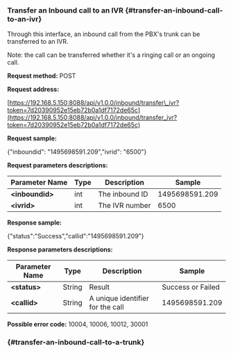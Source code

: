 ### Transfer an Inbound call to an IVR {#transfer-an-inbound-call-to-an-ivr}

Through this interface, an inbound call from the PBX's trunk can be transferred to an IVR.

Note: the call can be transferred whether it's a ringing call or an ongoing call.

**Request method:** POST

**Request address:**

[https://192.168.5.150:8088/api/v1.0.0/inbound/transfer\_ivr?token=7d20390952e15eb72b0a1df7172de65c](https://192.168.5.150:8088/api/v1.0.0/inbound/transfer_ivr?token=7d20390952e15eb72b0a1df7172de65c)

**Request sample:**

{"inboundid": "1495698591.209","ivrid": "6500"}

**Request parameters descriptions:**

| **Parameter Name** | **Type** | **Description** | **Sample** |
| --- | --- | --- | --- |
| **&lt;inboundid&gt;** | int | The inbound ID | 1495698591.209 |
| **&lt;ivrid&gt;** | int | The IVR number | 6500 |

**Response sample:**

{"status":"Success","callid":"1495698591.209"}

**Response parameters descriptions:**

| **Parameter Name** | **Type** | **Description** | **Sample** |
| --- | --- | --- | --- |
| **&lt;status&gt;** | String | Result | Success or Failed |
| **&lt;callid&gt;** | String | A unique identifier for the call | 1495698591.209 |

**Possible error code:** 10004, 10006, 10012, 30001

###  {#transfer-an-inbound-call-to-a-trunk}



